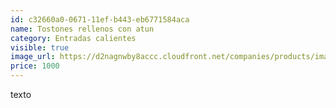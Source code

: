 ```yaml
---
id: c32660a0-0671-11ef-b443-eb6771584aca
name: Tostones rellenos con atun
category: Entradas calientes
visible: true
image_url: https://d2nagnwby8accc.cloudfront.net/companies/products/images/800/f8d81746-23da-4717-841c-8ebec9783a73.JPG
price: 1000
---
```


texto

